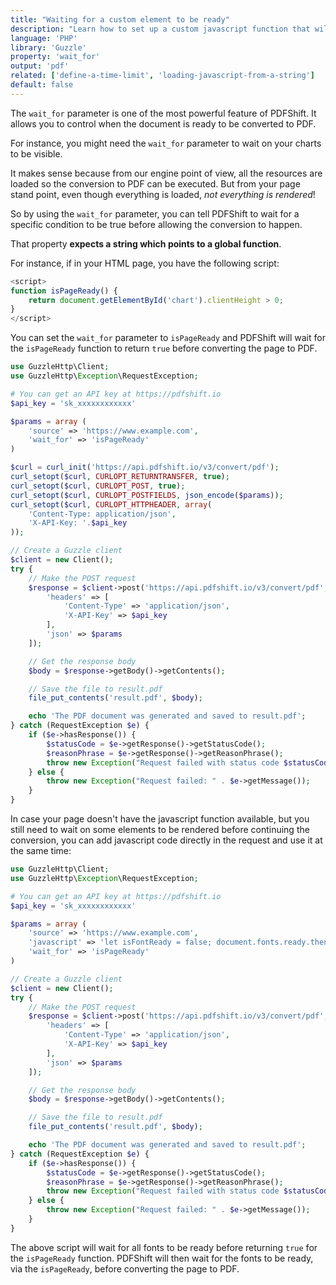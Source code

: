 ```yaml
---
title: "Waiting for a custom element to be ready"
description: "Learn how to set up a custom javascript function that will waits for a specific condition to become true before allowing the conversion to happen. This is very interesting for waiting on charts to be generated, or custom fonts to be loaded. With PDFShift's API, this can easily be done using PHP and the Guzzle library."
language: 'PHP'
library: 'Guzzle'
property: 'wait_for'
output: 'pdf'
related: ['define-a-time-limit', 'loading-javascript-from-a-string']
default: false
---
```


The `wait_for` parameter is one of the most powerful feature of PDFShift. It allows you to control when the document is ready to be converted to PDF.

For instance, you might need the `wait_for` parameter to wait on your charts to be visible.

It makes sense because from our engine point of view, all the resources are loaded so the conversion to PDF can be executed. But from your page stand point, even though everything is loaded, _not everything is rendered_!

So by using the `wait_for` parameter, you can tell PDFShift to wait for a specific condition to be true before allowing the conversion to happen.

That property **expects a string which points to a global function**.

For instance, if in your HTML page, you have the following script:

```javascript
<script>
function isPageReady() {
    return document.getElementById('chart').clientHeight > 0;
}
</script>
```

You can set the `wait_for` parameter to `isPageReady` and PDFShift will wait for the `isPageReady` function to return `true` before converting the page to PDF.


```php
use GuzzleHttp\Client;
use GuzzleHttp\Exception\RequestException;

# You can get an API key at https://pdfshift.io
$api_key = 'sk_xxxxxxxxxxxx'

$params = array (
    'source' => 'https://www.example.com',
    'wait_for' => 'isPageReady'
)

$curl = curl_init('https://api.pdfshift.io/v3/convert/pdf');
curl_setopt($curl, CURLOPT_RETURNTRANSFER, true);
curl_setopt($curl, CURLOPT_POST, true);
curl_setopt($curl, CURLOPT_POSTFIELDS, json_encode($params));
curl_setopt($curl, CURLOPT_HTTPHEADER, array(
    'Content-Type: application/json',
    'X-API-Key: '.$api_key
));

// Create a Guzzle client
$client = new Client();
try {
    // Make the POST request
    $response = $client->post('https://api.pdfshift.io/v3/convert/pdf', [
        'headers' => [
            'Content-Type' => 'application/json',
            'X-API-Key' => $api_key
        ],
        'json' => $params
    ]);

    // Get the response body
    $body = $response->getBody()->getContents();

    // Save the file to result.pdf
    file_put_contents('result.pdf', $body);

    echo 'The PDF document was generated and saved to result.pdf';
} catch (RequestException $e) {
    if ($e->hasResponse()) {
        $statusCode = $e->getResponse()->getStatusCode();
        $reasonPhrase = $e->getResponse()->getReasonPhrase();
        throw new Exception("Request failed with status code $statusCode: $reasonPhrase");
    } else {
        throw new Exception("Request failed: " . $e->getMessage());
    }
}
```

In case your page doesn't have the javascript function available, but you still need to wait on some elements to be rendered before continuing the conversion, you can add javascript code directly in the request and use it at the same time:

```php
use GuzzleHttp\Client;
use GuzzleHttp\Exception\RequestException;

# You can get an API key at https://pdfshift.io
$api_key = 'sk_xxxxxxxxxxxx'

$params = array (
    'source' => 'https://www.example.com',
    'javascript' => 'let isFontReady = false; document.fonts.ready.then(() => isFontReady = true); function isPageReady() { return isFontReady; }',
    'wait_for' => 'isPageReady'
)

// Create a Guzzle client
$client = new Client();
try {
    // Make the POST request
    $response = $client->post('https://api.pdfshift.io/v3/convert/pdf', [
        'headers' => [
            'Content-Type' => 'application/json',
            'X-API-Key' => $api_key
        ],
        'json' => $params
    ]);

    // Get the response body
    $body = $response->getBody()->getContents();

    // Save the file to result.pdf
    file_put_contents('result.pdf', $body);

    echo 'The PDF document was generated and saved to result.pdf';
} catch (RequestException $e) {
    if ($e->hasResponse()) {
        $statusCode = $e->getResponse()->getStatusCode();
        $reasonPhrase = $e->getResponse()->getReasonPhrase();
        throw new Exception("Request failed with status code $statusCode: $reasonPhrase");
    } else {
        throw new Exception("Request failed: " . $e->getMessage());
    }
}
```

The above script will wait for all fonts to be ready before returning `true` for the `isPageReady` function.
PDFShift will then wait for the fonts to be ready, via the `isPageReady`, before converting the page to PDF.